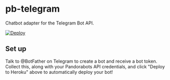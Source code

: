 # pb-telegram

Chatbot adapter for the  Telegram Bot API.

[![Deploy](https://www.herokucdn.com/deploy/button.svg)](https://heroku.com/deploy)

## Set up

Talk to @BotFather on Telegram to create a bot and receive a bot token. Collect
this, along with your Pandorabots API credentials, and click "Deploy to Heroku" above to automatically deploy your bot!

